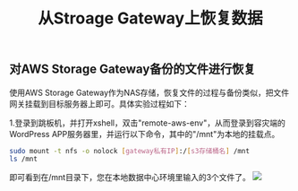 ﻿---
title: "从Stroage Gateway上恢复数据"
chapter: false
weight: 73
---

## 对AWS Storage Gateway备份的文件进行恢复

使用AWS Storage Gateway作为NAS存储，恢复文件的过程与备份类似，把文件网关挂载到目标服务器上即可。具体实验过程如下：

1.登录到跳板机，并打开xshell，双击"remote-aws-env"，从而登录到容灾端的WordPress APP服务器里，并运行以下命令，其中的"/mnt"为本地的挂载点。
```bash
sudo mount -t nfs -o nolock [gateway私有IP]:/[s3存储桶名] /mnt
ls /mnt
```

即可看到在/mnt目录下，您在本地数据中心环境里输入的3个文件了。
![](/images/SetupStorageGW/restoreFromStorageGW.png)

